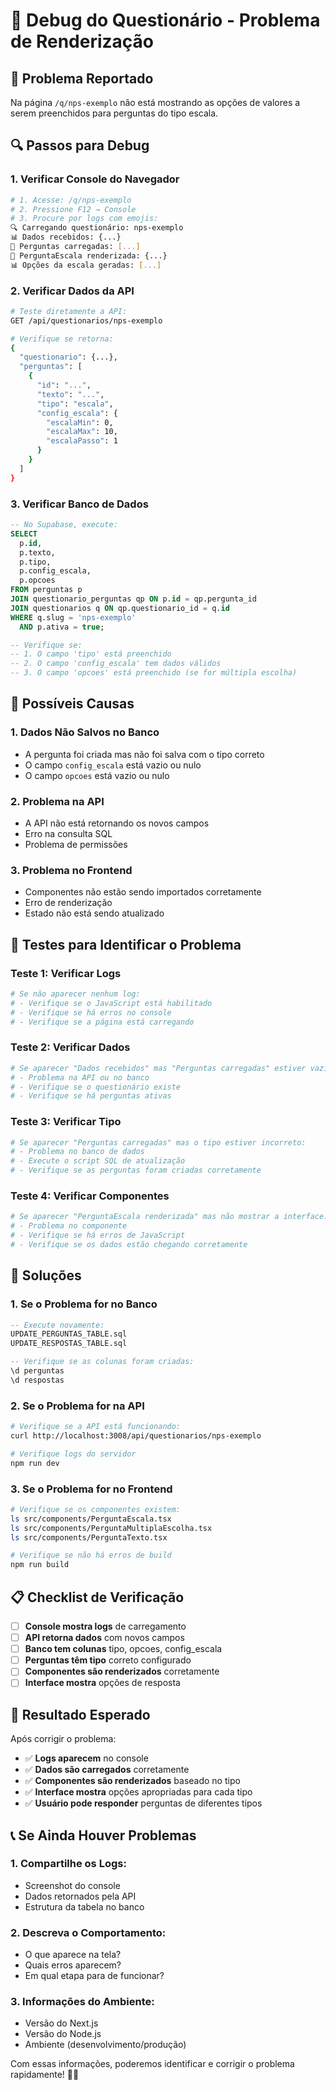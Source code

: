 # 🐛 Debug do Questionário - Problema de Renderização

## 🚨 **Problema Reportado**

Na página `/q/nps-exemplo` não está mostrando as opções de valores a serem preenchidos para perguntas do tipo escala.

## 🔍 **Passos para Debug**

### **1. Verificar Console do Navegador**
```bash
# 1. Acesse: /q/nps-exemplo
# 2. Pressione F12 → Console
# 3. Procure por logs com emojis:
🔍 Carregando questionário: nps-exemplo
📊 Dados recebidos: {...}
📝 Perguntas carregadas: [...]
🎯 PerguntaEscala renderizada: {...}
📊 Opções da escala geradas: [...]
```

### **2. Verificar Dados da API**
```bash
# Teste diretamente a API:
GET /api/questionarios/nps-exemplo

# Verifique se retorna:
{
  "questionario": {...},
  "perguntas": [
    {
      "id": "...",
      "texto": "...",
      "tipo": "escala",
      "config_escala": {
        "escalaMin": 0,
        "escalaMax": 10,
        "escalaPasso": 1
      }
    }
  ]
}
```

### **3. Verificar Banco de Dados**
```sql
-- No Supabase, execute:
SELECT 
  p.id,
  p.texto,
  p.tipo,
  p.config_escala,
  p.opcoes
FROM perguntas p
JOIN questionario_perguntas qp ON p.id = qp.pergunta_id
JOIN questionarios q ON qp.questionario_id = q.id
WHERE q.slug = 'nps-exemplo'
  AND p.ativa = true;

-- Verifique se:
-- 1. O campo 'tipo' está preenchido
-- 2. O campo 'config_escala' tem dados válidos
-- 3. O campo 'opcoes' está preenchido (se for múltipla escolha)
```

## 🔧 **Possíveis Causas**

### **1. Dados Não Salvos no Banco**
- A pergunta foi criada mas não foi salva com o tipo correto
- O campo `config_escala` está vazio ou nulo
- O campo `opcoes` está vazio ou nulo

### **2. Problema na API**
- A API não está retornando os novos campos
- Erro na consulta SQL
- Problema de permissões

### **3. Problema no Frontend**
- Componentes não estão sendo importados corretamente
- Erro de renderização
- Estado não está sendo atualizado

## 🧪 **Testes para Identificar o Problema**

### **Teste 1: Verificar Logs**
```bash
# Se não aparecer nenhum log:
# - Verifique se o JavaScript está habilitado
# - Verifique se há erros no console
# - Verifique se a página está carregando
```

### **Teste 2: Verificar Dados**
```bash
# Se aparecer "Dados recebidos" mas "Perguntas carregadas" estiver vazio:
# - Problema na API ou no banco
# - Verifique se o questionário existe
# - Verifique se há perguntas ativas
```

### **Teste 3: Verificar Tipo**
```bash
# Se aparecer "Perguntas carregadas" mas o tipo estiver incorreto:
# - Problema no banco de dados
# - Execute o script SQL de atualização
# - Verifique se as perguntas foram criadas corretamente
```

### **Teste 4: Verificar Componentes**
```bash
# Se aparecer "PerguntaEscala renderizada" mas não mostrar a interface:
# - Problema no componente
# - Verifique se há erros de JavaScript
# - Verifique se os dados estão chegando corretamente
```

## 🚀 **Soluções**

### **1. Se o Problema for no Banco**
```sql
-- Execute novamente:
UPDATE_PERGUNTAS_TABLE.sql
UPDATE_RESPOSTAS_TABLE.sql

-- Verifique se as colunas foram criadas:
\d perguntas
\d respostas
```

### **2. Se o Problema for na API**
```bash
# Verifique se a API está funcionando:
curl http://localhost:3008/api/questionarios/nps-exemplo

# Verifique logs do servidor
npm run dev
```

### **3. Se o Problema for no Frontend**
```bash
# Verifique se os componentes existem:
ls src/components/PerguntaEscala.tsx
ls src/components/PerguntaMultiplaEscolha.tsx
ls src/components/PerguntaTexto.tsx

# Verifique se não há erros de build
npm run build
```

## 📋 **Checklist de Verificação**

- [ ] **Console mostra logs** de carregamento
- [ ] **API retorna dados** com novos campos
- [ ] **Banco tem colunas** tipo, opcoes, config_escala
- [ ] **Perguntas têm tipo** correto configurado
- [ ] **Componentes são renderizados** corretamente
- [ ] **Interface mostra** opções de resposta

## 🎯 **Resultado Esperado**

Após corrigir o problema:
- ✅ **Logs aparecem** no console
- ✅ **Dados são carregados** corretamente
- ✅ **Componentes são renderizados** baseado no tipo
- ✅ **Interface mostra** opções apropriadas para cada tipo
- ✅ **Usuário pode responder** perguntas de diferentes tipos

## 📞 **Se Ainda Houver Problemas**

### **1. Compartilhe os Logs:**
- Screenshot do console
- Dados retornados pela API
- Estrutura da tabela no banco

### **2. Descreva o Comportamento:**
- O que aparece na tela?
- Quais erros aparecem?
- Em qual etapa para de funcionar?

### **3. Informações do Ambiente:**
- Versão do Next.js
- Versão do Node.js
- Ambiente (desenvolvimento/produção)

Com essas informações, poderemos identificar e corrigir o problema rapidamente! 🚀✨
